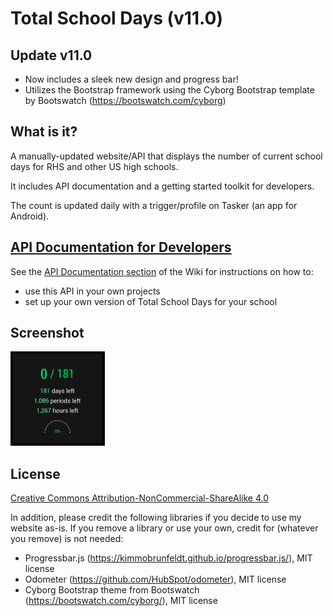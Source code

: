 # Total School Days (v11.0)

## Update v11.0

- Now includes a sleek new design and progress bar!
- Utilizes the Bootstrap framework using the Cyborg Bootstrap template by Bootswatch (https://bootswatch.com/cyborg)

## What is it?

A manually-updated website/API that displays the number of current school days for RHS and other US high schools.

It includes API documentation and a getting started toolkit for developers.

The count is updated daily with a trigger/profile on Tasker (an app for Android).

## [API Documentation for Developers](https://github.com/siliconninja/TotalSchoolDays/wiki/API-Documentation.md)
See the [API Documentation section](https://github.com/siliconninja/TotalSchoolDays/wiki/API-Documentation.md) of the Wiki for instructions on how to:
- use this API in your own projects
- set up your own version of Total School Days for your school

## Screenshot

<img src="website/images/screenshot.png" alt="Total School Days Website" width="30%" height="30%">

## License

[Creative Commons Attribution-NonCommercial-ShareAlike 4.0](https://creativecommons.org/licenses/by-nc-sa/4.0/)

In addition, please credit the following libraries if you decide to use my website as-is. If you remove a library or use your own, credit for (whatever you remove) is not needed:
- Progressbar.js (https://kimmobrunfeldt.github.io/progressbar.js/), MIT license
- Odometer (https://github.com/HubSpot/odometer), MIT license
- Cyborg Bootstrap theme from Bootswatch (https://bootswatch.com/cyborg/), MIT license
